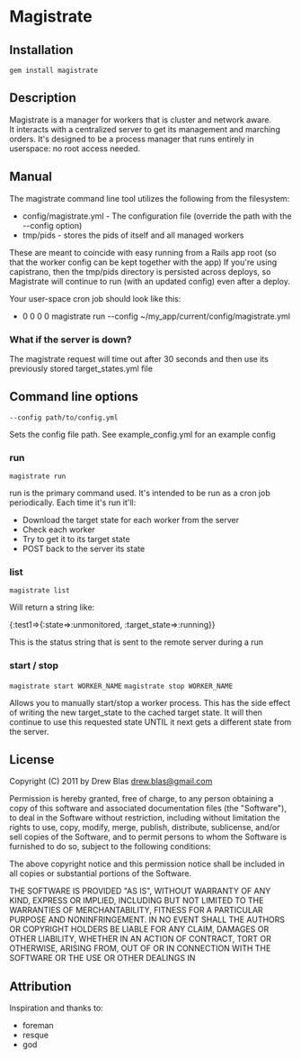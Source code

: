 # Magistrate

## Installation

    gem install magistrate

## Description

Magistrate is a manager for workers that is cluster and network aware.  
It interacts with a centralized server to get its management and marching orders.
It's designed to be a process manager that runs entirely in userspace: no root access needed.

## Manual

The magistrate command line tool utilizes the following from the filesystem:

* config/magistrate.yml - The configuration file (override the path with the --config option)
* tmp/pids - stores the pids of itself and all managed workers

These are meant to coincide with easy running from a Rails app root (so that the worker config can be kept together with the app)
If you're using capistrano, then the tmp/pids directory is persisted across deploys, so Magistrate will continue to run
(with an updated config) even after a deploy.

Your user-space cron job should look like this:

* 0 0 0 0 magistrate run --config ~/my_app/current/config/magistrate.yml

### What if the server is down?

The magistrate request will time out after 30 seconds and then use its previously stored target_states.yml file

## Command line options

    --config path/to/config.yml
    
Sets the config file path.  See example_config.yml for an example config

### run

`magistrate run`

run is the primary command used.  It's intended to be run as a cron job periodically.  Each time it's run it'll:

* Download the target state for each worker from the server
* Check each worker
* Try to get it to its target state
* POST back to the server its state

### list

`magistrate list`

Will return a string like: 

{:test1=>{:state=>:unmonitored, :target_state=>:running}}

This is the status string that is sent to the remote server during a run

### start / stop

`magistrate start WORKER_NAME`
`magistrate stop WORKER_NAME`

Allows you to manually start/stop a worker process.  This has the side effect of writing the new target_state to the cached target state.  It will
then continue to use this requested state UNTIL it next gets a different state from the server.

## License

Copyright (C) 2011 by Drew Blas <drew.blas@gmail.com>
  
Permission is hereby granted, free of charge, to any person obtaining a copy
of this software and associated documentation files (the "Software"), to deal
in the Software without restriction, including without limitation the rights
to use, copy, modify, merge, publish, distribute, sublicense, and/or sell
copies of the Software, and to permit persons to whom the Software is
furnished to do so, subject to the following conditions:

The above copyright notice and this permission notice shall be included in
all copies or substantial portions of the Software.

THE SOFTWARE IS PROVIDED "AS IS", WITHOUT WARRANTY OF ANY KIND, EXPRESS OR
IMPLIED, INCLUDING BUT NOT LIMITED TO THE WARRANTIES OF MERCHANTABILITY,
FITNESS FOR A PARTICULAR PURPOSE AND NONINFRINGEMENT. IN NO EVENT SHALL THE
AUTHORS OR COPYRIGHT HOLDERS BE LIABLE FOR ANY CLAIM, DAMAGES OR OTHER
LIABILITY, WHETHER IN AN ACTION OF CONTRACT, TORT OR OTHERWISE, ARISING FROM,
OUT OF OR IN CONNECTION WITH THE SOFTWARE OR THE USE OR OTHER DEALINGS IN

## Attribution

Inspiration and thanks to:

* foreman
* resque
* god